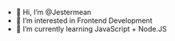 - 👋 Hi, I’m @Jestermean
- 👀 I’m interested in Frontend Development
- 🌱 I’m currently learning JavaScript + Node.JS

<!---
Jestermean/Jestermean is a ✨ special ✨ repository because its `README.md` (this file) appears on your GitHub profile.
You can click the Preview link to take a look at your changes.
--->
